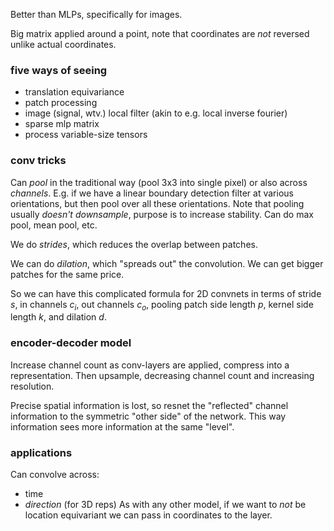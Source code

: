 Better than MLPs, specifically for images.

Big matrix applied around a point, note that coordinates are *not* reversed unlike actual coordinates.
### five ways of seeing
- translation equivariance
- patch processing
- image (signal, wtv.) local filter (akin to e.g. local inverse fourier)
- sparse mlp matrix
- process variable-size tensors
### conv tricks
Can *pool* in the traditional way (pool 3x3 into single pixel) or also across *channels*. E.g. if we have a linear boundary detection filter at various orientations, but then pool over all these orientations. Note that pooling usually *doesn't downsample*, purpose is to increase stability. Can do max pool, mean pool, etc.

We do *strides*, which reduces the overlap between patches.

We can do *dilation*, which "spreads out" the convolution. We can get bigger patches for the same price.

So we can have this complicated formula for 2D convnets in terms of stride $s$, in channels $c_{i}$, out channels $c_{o}$, pooling patch side length $p$, kernel side length $k$, and dilation $d$.
### encoder-decoder model
Increase channel count as conv-layers are applied, compress into a representation. Then upsample, decreasing channel count and increasing resolution.

Precise spatial information is lost, so resnet the "reflected" channel information to the symmetric "other side" of the network. This way information sees more information at the same "level".
### applications
Can convolve across:
- time
- *direction* (for 3D reps)
As with any other model, if we want to *not* be location equivariant we can pass in coordinates to the layer.